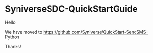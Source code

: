 # SyniverseSDC-QuickStartGuide
Hello

We have moved to https://github.com/Syniverse/QuickStart-SendSMS-Python 

Thanks!
